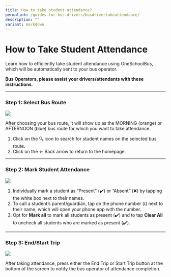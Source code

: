 ```yaml
---
title: How to take student attendance?
permalink: /guides-for-bus-drivers/busdrivertakeattendance/
description: ""
variant: markdown
---
```

# How to Take Student Attendance

Learn how to efficiently take student attendance using OneSchoolBus, which will be automatically sent to your bus operator.

**Bus Operators, please assist your drivers/attendants with these instructions**.

---

### Step 1: Select Bus Route
**![](https://lh7-us.googleusercontent.com/47K0tqm6LVPhwUl8-Pj2lbzBUcYwNOM-osx2o-NHXR1lMJKK21EMxSZRC9ginOgpI0q4kdND-zVlJAPereUPQpZ8ROzZLmgC_CHGuYQDTB0oeHMHRkvXHfaZCkNs-bDaOAl_oLoQkKJ4auwXpXO7yHo)**

After choosing your bus route, it will show up as the MORNING (orange) or AFTERNOON (blue) bus route for which you want to take attendance.

1. Click on the 🔍 icon to search for student names on the selected bus route.
2. Click on the ← Back arrow to return to the homepage.

---

### Step 2: Mark Student Attendance
**![](https://lh7-us.googleusercontent.com/GXiL-t90NqSmt5hOZWcx26SkJkWMUnscPczPYqFsGScCvuM_Vnxn4te8f4dGp9hSxES7ELHZwitlJsKGa6MDCLlEWyAJsJ6ZQNTpN_dcDeFgvLzgXb4mQwfbCfm4I4kxFQVml0Rkwo95_Erqv8krPL0)**

1. Individually mark a student as “Present” (✔️) or “Absent” (❌) by tapping the white box next to their names.
2. To call a student’s parent/guardian, tap on the phone number (📞) next to their name, which will open your phone app with the number.
3. Opt for **Mark all** to mark all students as present (✔️) and to tap **Clear All** to uncheck all students who are marked as present (✔️).

---

### Step 3: End/Start Trip
**![](https://lh7-us.googleusercontent.com/KegSSZRPp7dv66-JzEuiGehhEyQKkVoPGLdKLgjEWZX_oQFupjKpBbq92Rfw7kL243aFZzq8rhQG00Ujf7Z0mR9K6Nh8cfOFdd2AaQ8HlO-M2gopTwQZAhWl92d0CSz6TpPVQkDfb8H9CF2nlzeQQEY)**

After taking attendance, press either the End Trip or Start Trip button at the bottom of the screen to notify the bus operator of attendance completion.
